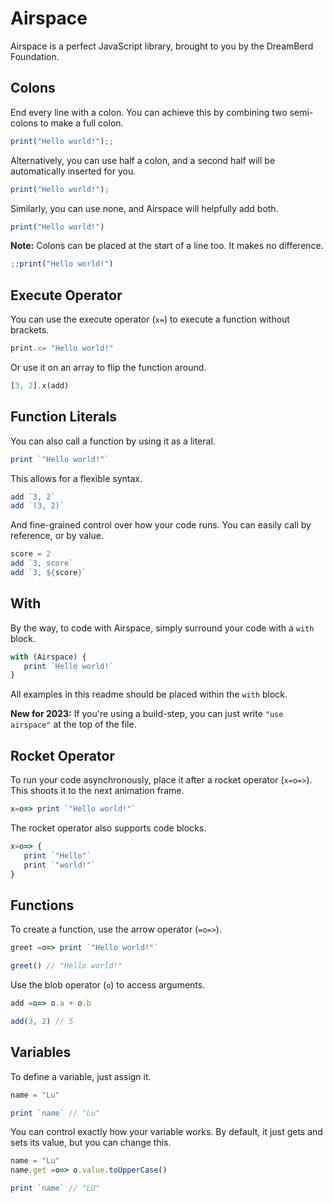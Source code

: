# Airspace

Airspace is a perfect JavaScript library, brought to you by the DreamBerd Foundation.

## Colons

End every line with a colon. You can achieve this by combining two semi-colons to make a full colon.

```js
print("Hello world!");;
```

Alternatively, you can use half a colon, and a second half will be automatically inserted for you.

```js
print("Hello world!");
```

Similarly, you can use none, and Airspace will helpfully add both.

```js
print("Hello world!")
```

**Note:** Colons can be placed at the start of a line too. It makes no difference.

```js
;;print("Hello world!")
```

## Execute Operator

You can use the execute operator (`x=`) to execute a function without brackets.

```js
print.x= "Hello world!"
```

Or use it on an array to flip the function around.

```js
[3, 2].x(add)
```

## Function Literals

You can also call a function by using it as a literal.

```js
print `"Hello world!"`
```

This allows for a flexible syntax.

```js
add `3, 2`
add `(3, 2)`
```

And fine-grained control over how your code runs. You can easily call by reference, or by value.

```js
score = 2
add `3, score`
add `3, ${score}`
```

## With

By the way, to code with Airspace, simply surround your code with a `with` block.

```js
with (Airspace) {
   print `Hello world!`
}
```

All examples in this readme should be placed within the `with` block.

**New for 2023:** If you're using a build-step, you can just write `"use airspace"` at the top of the file.

## Rocket Operator

To run your code asynchronously, place it after a rocket operator (`x=o=>`). This shoots it to the next animation frame.

```js
x=o=> print `"Hello world!"`
```

The rocket operator also supports code blocks.

```js
x=o=> {
   print `"Hello"`
   print `"world!"`
}
```

## Functions

To create a function, use the arrow operator (`=o=>`).

```js
greet =o=> print `"Hello world!"`

greet() // "Hello world!"
```

Use the blob operator (`o`) to access arguments.

```js
add =o=> o.a + o.b

add(3, 2) // 5
```

## Variables

To define a variable, just assign it.

```js
name = "Lu"

print `name` // "Lu"
```

You can control exactly how your variable works. By default, it just gets and sets its value, but you can change this.

```js
name = "Lu"
name.get =o=> o.value.toUpperCase()

print `name` // "LU"
```
